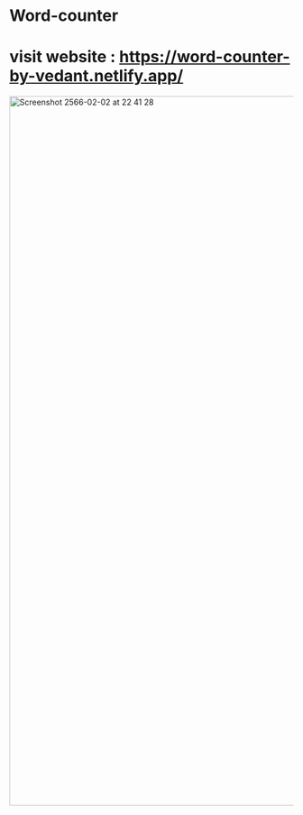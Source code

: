 # Word-counter
# visit website : https://word-counter-by-vedant.netlify.app/
<img width="1259" alt="Screenshot 2566-02-02 at 22 41 28" src="https://user-images.githubusercontent.com/106603826/216394529-c8df30a5-4d13-4bde-a52a-284b0774fae8.png">
